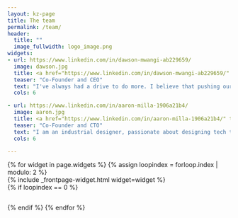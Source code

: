 ```yaml
---
layout: kz-page
title: The team
permalink: /team/
header:
  title: ""
  image_fullwidth: logo_image.png
widgets:
- url: https://www.linkedin.com/in/dawson-mwangi-ab229659/
  image: dawson.jpg
  title: <a href="https://www.linkedin.com/in/dawson-mwangi-ab229659/" target="_blank">Bryan Dawson Wachira Mwangi</a>
  teaser: "Co-Founder and CEO"
  text: "I've always had a drive to do more. I believe that pushing ourselves to do things outside our comfort zone makes us grow. We came into this world with nothing but we all should strive to leave a mark that will leave this world better than we found it. I am passionate about doing things that have a positive impact on the society."
  cols: 6

- url: https://www.linkedin.com/in/aaron-milla-1906a21b4/
  image: aaron.jpg
  title: <a href="https://www.linkedin.com/in/aaron-milla-1906a21b4/" target="_blank">Aaron Milla Kangethe</a>
  teaser: "Co-Founder and CTO"
  text: "I am an industrial designer, passionate about designing tech that inspires people to pursue their own dreams. Over time I hope to share my expertise with the future generations. I believe in being different, being one's true self. Only by being ourselves we can bring new solutions to the daily challenges we face."
  cols: 6

---
```


<div class="row">
  {% for widget in page.widgets %}
    {% assign loopindex = forloop.index | modulo: 2 %}
    <div id="{{ widget.anchor }}">{% include _frontpage-widget.html widget=widget %}</div>
    {% if loopindex == 0 %}
  <hr style="height:1px; visibility:hidden;" /> <!-- Prevents long first column items from pushing new rows to the right -->
    {% endif %}
  {% endfor %}
</div>
